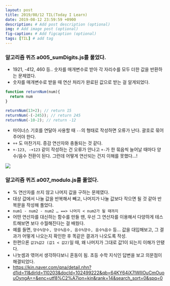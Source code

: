 ```yaml
---
layout: post
title: 2019/08/12 TIL(Today I Learn) 
date: 2019-08-12 23:59:59 +0900
description: # Add post description (optional)
img: # Add image post (optional)
fig-caption: # Add figcaption (optional)
tags: [TIL] # add tag
---
```


### 알고리즘 퀴즈 a005_sumDigits.js를 풀었다.
* 1921, -412, 460 등.. 숫자를 매개변수로 받아 각 자리수를 모두 더한 값을 반환하는 문제였다.
* 숫자를 매개변수로 받을 때 연산 처리가 완료된 값으로 받는 걸 알게되었다. 
 
```javascript
function returnNum(num){
  return num
}

returnNum(13+2); // return 15
returnNum(-(-245)); // return 245
returnNum(-10-2); // return -12
```
* 마이너스 기호를 연달아 사용할 때 `--`의 형태로 작성하면 오류가 난다. 괄호로 묶어 주어야 한다.
* `++` 도 마찬가지. 증감 연산자와 충돌되는 것 같다.
* `+-123, -+123` 같이 작성하는 건 오류가 안나고 `+-`가 한 묶음씩 늘어날 때마다 양수/음수 전환이 된다. 그런데 어떻게 연산되는 건지 이해를 못했다...!  
<img src="{{site.baseurl}}/assets/post_img/2019-08-12.png">

### 알고리즘 퀴즈 a007_modulo.js를 풀었다.
* % 연산자를 쓰지 않고 나머지 값을 구하는 문제였다.
* 대상 값에서 나눌 값을 반복해서 빼고, 나머지가 나눌 값보다 작으면 될 것 같아 반복문을 작성해 풀었다.
* `num1 - num2 - num2 … ==> 나머지 < num2가 될 때까지`
* 어떤 연산자를 대신하는 함수를 만들 땐, 우선 그 연산자를 이용해서 다양하게 테스트해보면 보다 수월해진다는 걸 배웠다.
* 예를 들면, `양수%양수, 양수%음수, 음수%양수, 음수%음수` 등... 값을 대입해보고, 그 결과가 어떻게 나오는지 확인한 후 똑같은 결과가 나오도록 작성.
* 한편으론 `값1%값2 (값1 < 값2)`일 때, 왜 나머지가 그대로 값1이 되는지 이해가 안됐다.
* 나눗셈과 엮어서 생각하다보니 혼동이 됨. 초등 수학 지식인 답변을 보고 의문점이 해결되었다.
* https://kin.naver.com/qna/detail.nhn?d1id=11&dirId=110203&docId=102499222&qb=64KY64iX7IWIIOuCmOuouOyngA==&enc=utf8%C2%A7ion=kin&rank=14&search_sort=0&spq=0